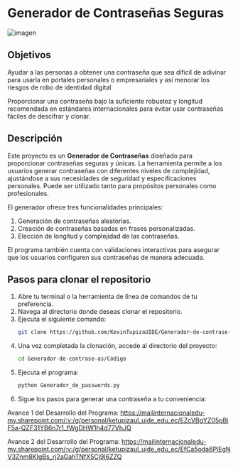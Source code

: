 ﻿# Generador de Contraseñas Seguras
 ![imagen](https://github.com/user-attachments/assets/b963f0c2-9e2e-4c93-b9a0-d665375602fc)

## Objetivos
Ayudar a las personas a obtener una contraseña que sea díficil de adivinar para usarla en portales personales o empresariales y así menorar los riesgos de robo de identidad digital

Proporcionar una contraseña bajo la suficiente robustez y longitud recomendada en estándares internacionales para evitar usar contraseñas fáciles de descifrar y clonar.
## Descripción

Este proyecto es un **Generador de Contraseñas** diseñado para proporcionar contraseñas seguras y únicas. La herramienta permite a los usuarios generar contraseñas con diferentes niveles de complejidad, ajustándose a sus necesidades de seguridad y especificaciones personales. Puede ser utilizado tanto para propósitos personales como profesionales.

El generador ofrece tres funcionalidades principales:
1. Generación de contraseñas aleatorias.
2. Creación de contraseñas basadas en frases personalizadas.
3. Elección de longitud y complejidad de las contraseñas.

El programa también cuenta con validaciones interactivas para asegurar que los usuarios configuren sus contraseñas de manera adecuada.

## Pasos para clonar el repositorio

1. Abre tu terminal o la herramienta de línea de comandos de tu preferencia.
2. Navega al directorio donde deseas clonar el repositorio.
3. Ejecuta el siguiente comando:
   ```bash
   git clone https://github.com/KevinTupizaUIDE/Generador-de-contrase-as.git
   ```
4. Una vez completada la clonación, accede al directorio del proyecto:
   ```bash
   cd Generador-de-contrase-as/Código
   ```
5. Ejecuta el programa:
   ```bash
   python Generador_de_passwords.py
   ```
5. Sigue los pasos para generar una contraseña a tu conveniencia:



Avance 1 del Desarrollo del Programa: https://mailinternacionaledu-my.sharepoint.com/:v:/g/personal/ketupizaul_uide_edu_ec/EZcVBgYZ05pBiF5a-QZF31YB6n7r1_fWgDHW1h4d77VhJQ

Avance 2 del Desarrollo del Programa: https://mailinternacionaledu-my.sharepoint.com/:v:/g/personal/ketupizaul_uide_edu_ec/EfCa5oda6PlEgNV3Znm8KIgBs_rj2aGahTNfX5Cj9I6ZZQ
